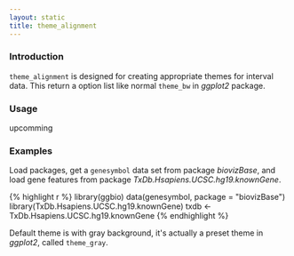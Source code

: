 ```yaml
---
layout: static
title: theme_alignment
---
```





### Introduction
`theme_alignment` is designed for creating appropriate themes for interval
data. This return a option list like normal `theme_bw` in *ggplot2* package. 


### Usage
  upcomming
  
### Examples
Load packages, get a `genesymbol` data set from package *biovizBase*, and load
gene features from package *TxDb.Hsapiens.UCSC.hg19.knownGene*.


{% highlight r %}
library(ggbio)
data(genesymbol, package = "biovizBase")
library(TxDb.Hsapiens.UCSC.hg19.knownGene)
txdb <- TxDb.Hsapiens.UCSC.hg19.knownGene
{% endhighlight %}




Default theme is with gray background, it's actually a preset theme in
*ggplot2*, called `theme_gray`.





